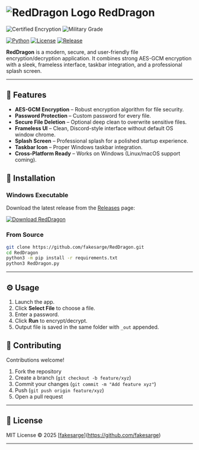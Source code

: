 # ![RedDragon Logo](image_3.ico) RedDragon
![Certified Encryption](https://img.shields.io/badge/Encryption-Certified-blue?logo=lock&logoColor=white) ![Military Grade](https://img.shields.io/badge/Encryption-Military--Grade-red?logo=shield&logoColor=white)


[![Python](https://img.shields.io/badge/Python-3.13+-blue?logo=python&logoColor=white)](https://www.python.org/)
[![License](https://img.shields.io/badge/License-MIT-green)](LICENSE)
[![Release](https://img.shields.io/badge/Release-v1.0-orange)](#)

**RedDragon** is a modern, secure, and user-friendly file encryption/decryption application. It combines strong AES-GCM encryption with a sleek, frameless interface, taskbar integration, and a professional splash screen.

---

## 🌟 Features

- **AES-GCM Encryption** – Robust encryption algorithm for file security.
- **Password Protection** – Custom password for every file.
- **Secure File Deletion** – Optional deep clean to overwrite sensitive files.
- **Frameless UI** – Clean, Discord-style interface without default OS window chrome.
- **Splash Screen** – Professional splash for a polished startup experience.
- **Taskbar Icon** – Proper Windows taskbar integration.
- **Cross-Platform Ready** – Works on Windows (Linux/macOS support coming).

## 🚀 Installation

### Windows Executable

Download the latest release from the [Releases](https://github.com/fakesarge/RedDragon/releases) page:

[![Download RedDragon](https://img.shields.io/badge/Download-EXE-blue)](https://github.com/fakesarge/RedDragon/releases/latest/download/RedDragon.exe)

### From Source

```bash
git clone https://github.com/fakesarge/RedDragon.git
cd RedDragon
python3 -m pip install -r requirements.txt
python3 RedDragon.py
````

---

## ⚙️ Usage

1. Launch the app.
2. Click **Select File** to choose a file.
3. Enter a password.
4. Click **Run** to encrypt/decrypt.
5. Output file is saved in the same folder with `_out` appended.

## 🤝 Contributing

Contributions welcome!

1. Fork the repository
2. Create a branch (`git checkout -b feature/xyz`)
3. Commit your changes (`git commit -m "Add feature xyz"`)
4. Push (`git push origin feature/xyz`)
5. Open a pull request

---

## 📄 License

MIT License © 2025 [[fakesarge](https://github.com/%3Cfakesarge%3E)](https://github.com/fakesarge)

---

